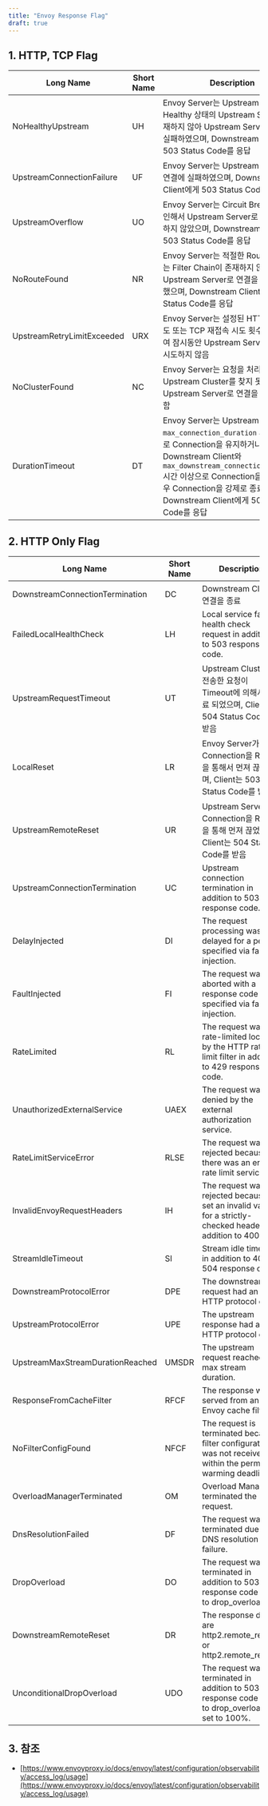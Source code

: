 ```yaml
---
title: "Envoy Response Flag"
draft: true
---
```


## 1. HTTP, TCP Flag

| Long Name | Short Name | Description |
|---|---|---|
| NoHealthyUpstream          | UH  | Envoy Server는 Upstream Cluster에 Healthy 상태의 Upstream Server가 존재하지 않아 Upstream Server와 연결에 실패하였으며, Downstream Client에게 503 Status Code를 응답 |
| UpstreamConnectionFailure  | UF  | Envoy Server는 Upstream Server와 연결에 실패하였으며, Downstream Client에게 503 Status Code를 응답 |
| UpstreamOverflow           | UO  | Envoy Server는 Circuit Breaking으로 인해서 Upstream Server로 연결을 시도하지 않았으며, Downstream Client에게 503 Status Code를 응답 |
| NoRouteFound               | NR  | Envoy Server는 적절한 Route Rule 또는 Filter Chain이 존재하지 않아 Upstream Server로 연결을 시도하지 못했으며, Downstream Client에게 404 Status Code를 응답 |
| UpstreamRetryLimitExceeded | URX | Envoy Server는 설정된 HTTP 요청 재시도 또는 TCP 재접속 시도 횟수가 초과하여 잠시동안 Upstream Server로 연결을 시도하지 않음 |
| NoClusterFound             | NC  | Envoy Server는 요청을 처리할 Upstream Cluster를 찾지 못해 Upstream Server로 연결을 시도하지 못함 |
| DurationTimeout            | DT  | Envoy Server는 Upstream Server와 `max_connection_duration` 시간 이상으로 Connection을 유지하거나, Downstream Client와 `max_downstream_connection_duration` 시간 이상으로 Connection을 유지할 경우 Connection을 강제로 종료하며, Downstream Client에게 504 Status Code를 응답 |

## 2. HTTP Only Flag

| Long Name | Short Name | Description |
|---|---|---|
| DownstreamConnectionTermination  | DC    | Downstream Client가 연결을 종료 |
| FailedLocalHealthCheck           | LH    | Local service failed health check request in addition to 503 response code. |
| UpstreamRequestTimeout           | UT    | Upstream Cluster로 전송한 요청이 Timeout에 의해서 종료 되었으며, Client는 504 Status Code를 받음 |
| LocalReset                       | LR    | Envoy Server가 Connection을 Reset을 통해서 먼져 끊었으며, Client는 503 Status Code를 받음 |
| UpstreamRemoteReset              | UR    | Upstream Server가 Connection을 Reset을 통해 먼져 끊었으며, Client는 504 Status Code를 받음 |
| UpstreamConnectionTermination    | UC    | Upstream connection termination in addition to 503 response code. |
| DelayInjected                    | DI    | The request processing was delayed for a period specified via fault injection. |
| FaultInjected                    | FI    | The request was aborted with a response code specified via fault injection. |
| RateLimited                      | RL    | The request was rate-limited locally by the HTTP rate limit filter in addition to 429 response code. |
| UnauthorizedExternalService      | UAEX  | The request was denied by the external authorization service. |
| RateLimitServiceError            | RLSE  | The request was rejected because there was an error in rate limit service. |
| InvalidEnvoyRequestHeaders       | IH    | The request was rejected because it set an invalid value for a strictly-checked header in addition to 400. |
| StreamIdleTimeout                | SI    | Stream idle timeout in addition to 408 or 504 response code. |
| DownstreamProtocolError          | DPE   | The downstream request had an HTTP protocol error. |
| UpstreamProtocolError            | UPE   | The upstream response had an HTTP protocol error. |
| UpstreamMaxStreamDurationReached | UMSDR | The upstream request reached max stream duration. |
| ResponseFromCacheFilter          | RFCF  | The response was served from an Envoy cache filter. |
| NoFilterConfigFound              | NFCF  | The request is terminated because filter configuration was not received within the permitted warming deadline. |
| OverloadManagerTerminated        | OM    | Overload Manager terminated the request. |
| DnsResolutionFailed              | DF    | The request was terminated due to DNS resolution failure. |
| DropOverload                     | DO    | The request was terminated in addition to 503 response code due to drop_overloads. |
| DownstreamRemoteReset            | DR    | The response details are http2.remote_reset or http2.remote_refuse. |
| UnconditionalDropOverload        | UDO   | The request was terminated in addition to 503 response code due to drop_overloads is set to 100%. |

## 3. 참조

* [https://www.envoyproxy.io/docs/envoy/latest/configuration/observability/access_log/usage](https://www.envoyproxy.io/docs/envoy/latest/configuration/observability/access_log/usage)

